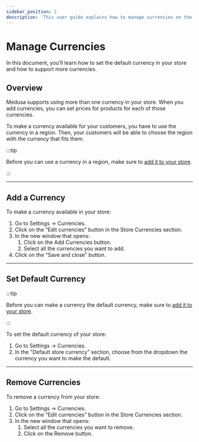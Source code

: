 ```yaml
---
sidebar_position: 2
description: 'This user guide explains how to manage currencies on the Medusa admin. Learn how to add currencies and set default currency.'
---
```


# Manage Currencies

In this document, you’ll learn how to set the default currency in your store and how to support more currencies.

## Overview

Medusa supports using more than one currency in your store. When you add currencies, you can set prices for products for each of those currencies.

To make a currency available for your customers, you have to use the currency in a region. Then, your customers will be able to choose the region with the currency that fits them.

:::tip

Before you can use a currency in a region, make sure to [add it to your store](#add-a-currency).

:::

---

## Add a Currency

To make a currency available in your store:

1. Go to Settings → Currencies.
2. Click on the “Edit currencies” button in the Store Currencies section.
3. In the new window that opens:
    1. Click on the Add Currencies button.
    2. Select all the currencies you want to add.
4. Click on the “Save and close” button.

---

## Set Default Currency

:::tip

Before you can make a currency the default currency, make sure to [add it to your store](#add-a-currency).

:::

To set the default currency of your store:

1. Go to Settings → Currencies.
2. In the "Default store currency” section, choose from the dropdown the currency you want to make the default.

---

## Remove Currencies

To remove a currency from your store:

1. Go to Settings → Currencies.
2. Click on the “Edit currencies” button in the Store Currencies section.
3. In the new window that opens:
    1. Select all the currencies you want to remove.
    2. Click on the Remove button.
